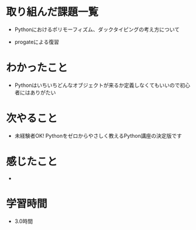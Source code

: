 # 取り組んだ課題一覧

- Pythonにおけるポリモーフィズム、ダックタイピングの考え方について

- progateによる復習      

# わかったこと

- Pythonはいちいちどんなオブジェクトが来るか定義しなくてもいいので初心者にはありがたい

# 次やること

- 未経験者OK! Pythonをゼロからやさしく教えるPython講座の決定版です

# 感じたこと

- 

# 学習時間

- 3.0時間